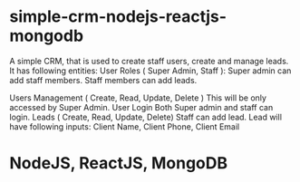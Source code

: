 # simple-crm-nodejs-reactjs-mongodb

A simple CRM, that is used to create staff users, create and manage leads. It has following entities: 
User Roles ( Super Admin, Staff ): Super admin can add staff members. 
Staff members can add leads. 

Users Management ( Create, Read, Update, Delete ) This will be only accessed by Super Admin.
User Login Both Super admin and staff can login.
Leads ( Create, Read, Update, Delete) Staff can add lead.
Lead will have following inputs: Client Name, Client Phone, Client Email

# NodeJS, ReactJS, MongoDB

